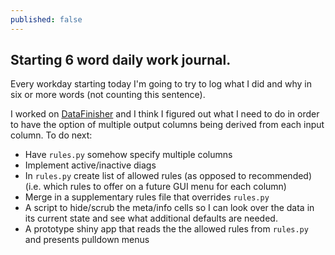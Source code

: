 ```yaml
---
published: false
---
```

## Starting 6 word daily work journal.	

Every workday starting today I'm going to try to log what I did and why in six or more words (not counting this sentence).

I worked on [DataFinisher](https://github.com/UTHSCSA-CIRD/datafinisher/tree/f_infocol) and I think I figured out what I need to do in order to have the option of multiple output columns being derived from each input column. To do next:

* Have `rules.py` somehow specify multiple columns
* Implement active/inactive diags
* In `rules.py` create list of allowed rules (as opposed to recommended) (i.e. which rules to offer on a future GUI menu for each column)
* Merge in a supplementary rules file that overrides `rules.py`
* A script to hide/scrub the meta/info cells so I can look over the data in its current state and see what additional defaults are needed.
* A prototype shiny app that reads the the allowed rules from `rules.py` and presents pulldown menus
